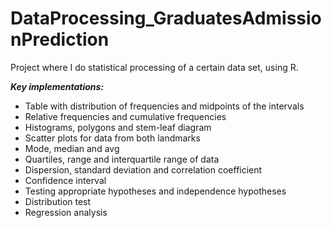 # DataProcessing_GraduatesAdmissionPrediction
Project where I do statistical processing of a certain data set, using R.

***Key implementations:***

- Table with distribution of frequencies and midpoints of the intervals
- Relative frequencies and cumulative frequencies
- Histograms, polygons and stem-leaf diagram
- Scatter plots for data from both landmarks
- Mode, median and avg
- Quartiles, range and interquartile range of data
- Dispersion, standard deviation and correlation coefficient
- Confidence interval
- Testing appropriate hypotheses and independence hypotheses
- Distribution test
- Regression analysis
